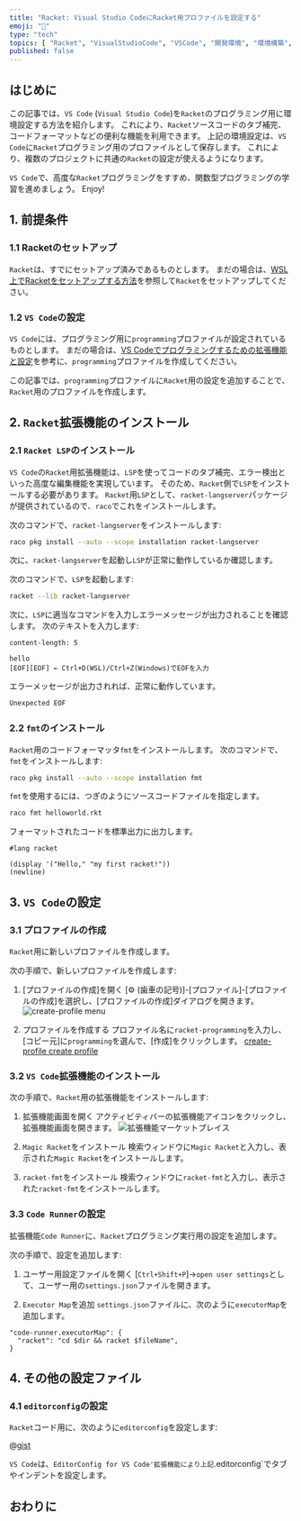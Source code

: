 ```yaml
---
title: "Racket: Visual Studio CodeにRacket用プロファイルを設定する"
emoji: "🎾"
type: "tech"
topics: [ "Racket", "VisualStudioCode", "VSCode", "開発環境", "環境構築", ]
published: false
---
```


## はじめに

この記事では、`VS Code` (`Visual Studio Code`)を`Racket`のプログラミング用に環境設定する方法を紹介します。
これにより、`Racket`ソースコードのタブ補完、コードフォーマットなどの便利な機能を利用できます。
上記の環境設定は、`VS Code`に`Racket`プログラミング用のプロファイルとして保存します。
これにより、複数のプロジェクトに共通の`Racket`の設定が使えるようになります。

`VS Code`で、高度な`Racket`プログラミングをすすめ、関数型プログラミングの学習を進めましょう。
Enjoy!

## 1. 前提条件

### 1.1 Racketのセットアップ

`Racket`は、すでにセットアップ済みであるものとします。
まだの場合は、[WSL上でRacketをセットアップする方法](https://zenn.dev/atsushifx/articles/edu-racket-setup-install-wsl)を参照して`Racket`をセットアップしてください。

### 1.2 `VS Code`の設定

`VS Code`には、プログラミング用に`programming`プロファイルが設定されているものとします。
まだの場合は、[VS Codeでプログラミングするための拡張機能と設定](https://zenn.dev/atsushifx/articles/dev-vscode-progenv)を参考に、`programming`プロファイルを作成してください。

この記事では、`programming`プロファイルに`Racket`用の設定を追加することで、`Racket`用のプロファイルを作成します。

## 2. `Racket`拡張機能のインストール

### 2.1 `Racket LSP`のインストール

`VS Code`の`Racket`用拡張機能は、`LSP`を使ってコードのタブ補完、エラー検出といった高度な編集機能を実現しています。
そのため、`Racket`側で`LSP`をインストールする必要があります。
`Racket`用`LSP`として、`racket-langserver`パッケージが提供されているので、`raco`でこれをインストールします。

次のコマンドで、`racket-langserver`をインストールします:

```bash
raco pkg install --auto --scope installation racket-langserver

```

次に、`racket-langserver`を起動し`LSP`が正常に動作しているか確認します。

次のコマンドで、`LSP`を起動します:

```bash
racket --lib racket-langserver

```

次に、`LSP`に適当なコマンドを入力しエラーメッセージが出力されることを確認します。
次のテキストを入力します:

```bash: LSP
content-length: 5

hello
[EOF][EOF] ← Ctrl+D(WSL)/Ctrl+Z(Windows)でEOFを入力
```

エラーメッセージが出力されれば、正常に動作しています。

```bash
Unexpected EOF
```

### 2.2 `fmt`のインストール

`Racket`用のコードフォーマッタ`fmt`をインストールします。
次のコマンドで、`fmt`をインストールします:

```bash
raco pkg install --auto --scope installation fmt

```

`fmt`を使用するには、つぎのようにソースコードファイルを指定します。

```bash
raco fmt helloworld.rkt

```

フォーマットされたコードを標準出力に出力します。

```racket: helloworld.rkt
#lang racket

(display '("Hello," "my first racket!"))
(newline)

```

## 3. `VS Code`の設定

### 3.1 プロファイルの作成

`Racket`用に新しいプロファイルを作成します。

次の手順で、新しいプロファイルを作成します:

1. [プロファイルの作成]を開く
  [⚙ (歯車の記号)]-[プロファイル]-[プロファイルの作成]を選択し、[プロファイルの作成]ダイアログを開きます。
  ![create-profile menu](https://i.imgur.com/gyfm8WR.jpg)

2. プロファイルを作成する
  プロファイル名に`racket-programming`を入力し、[コピー元]に`programming`を選んで、[作成]をクリックします。
  [create-profile create profile](https://i.imgur.com/qryC0jv.jpg)

### 3.2 `VS Code`拡張機能のインストール

次の手順で、`Racket`用の拡張機能をインストールします:

1. 拡張機能画面を開く
   アクティビティバーの拡張機能アイコンをクリックし、拡張機能画面を開きます。
   ![拡張機能マーケットプレイス](https://i.imgur.com/grZSgOG.jpg)

2. `Magic Racket`をインストール
   検索ウィンドウに`Magic Racket`と入力し、表示された`Magic Racket`をインストールします。

3. `racket-fmt`をインストール
   検索ウィンドウに`racket-fmt`と入力し、表示された`racket-fmt`をインストールします。

### 3.3 `Code Runner`の設定

拡張機能`Code Runner`に、`Racket`プログラミング実行用の設定を追加します。

次の手順で、設定を追加します:

1. ユーザー用設定ファイルを開く
  [`Ctrl+Shift+P`]→`open user settings`として、ユーザー用の`settings.json`ファイルを開きます。

2. `Executor Map`を追加
  `settings.json`ファイルに、次のように`executorMap`を追加します。

  ```json: settings.json
  "code-runner.executorMap": {
    "racket": "cd $dir && racket $fileName",
  }
  ```

## 4. その他の設定ファイル

### 4.1 `editorconfig`の設定

`Racket`コード用に、次のように`editorconfig`を設定します:

@[gist](https://gist.github.com/atsushifx/fbc86f1649ed1d5778812ea21bf73804?file=editorconfig)

`VS Code`は、`EditorConfig for VS Code'拡張機能により上記`.editorconfig`でタブやインデントを設定します。

## おわりに

